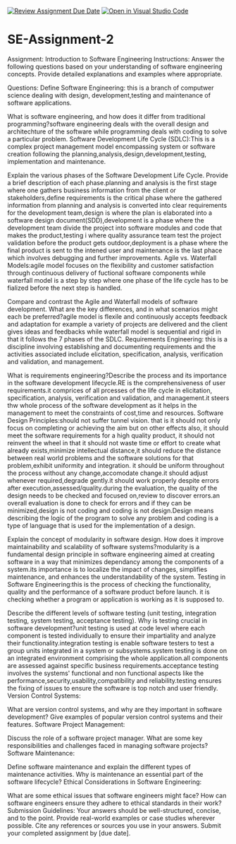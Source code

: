 [![Review Assignment Due Date](https://classroom.github.com/assets/deadline-readme-button-24ddc0f5d75046c5622901739e7c5dd533143b0c8e959d652212380cedb1ea36.svg)](https://classroom.github.com/a/-ucQIGTc)
[![Open in Visual Studio Code](https://classroom.github.com/assets/open-in-vscode-718a45dd9cf7e7f842a935f5ebbe5719a5e09af4491e668f4dbf3b35d5cca122.svg)](https://classroom.github.com/online_ide?assignment_repo_id=15241321&assignment_repo_type=AssignmentRepo)
# SE-Assignment-2
Assignment: Introduction to Software Engineering
Instructions:
Answer the following questions based on your understanding of software engineering concepts. Provide detailed explanations and examples where appropriate.

Questions:
Define Software Engineering: this is a branch of computwer science dealing with design, development,testing and maintenance of software applications.

What is software engineering, and how does it differ from traditional programming?software engineering deals with the overall design and architechture of the software while programming deals with coding to solve a particular problem.
Software Development Life Cycle (SDLC):This is a complex project management model encompassing system or software creation following the planning,analysis,design,development,testing, implementation and maintenance.

Explain the various phases of the Software Development Life Cycle. Provide a brief description of each phase.planning and analysis is the first stage where one gathers business information from the client or stakeholders,define requirements is the critical phase where the gathered information from planning and analysis is converted into clear requirements for the development team,design is where the plan is elaborated into a software design document(SDD),development is a phase where the development team divide the project into software modules and code that makes the product,testing i where quality assurance team test the project validation before the product gets outdoor,deployment is a phase where the final product is sent to the intened user and maintenance is the last phace which involves debugging and further improvements.
Agile vs. Waterfall Models:agile model focuses on the flexibility and customer satisfaction through continuous delivery of fuctional software components while waterfall model is a step by step where one phase of the life cycle has to be fialized before the next step is handled.

Compare and contrast the Agile and Waterfall models of software development. What are the key differences, and in what scenarios might each be preferred?agile model is flexile and continuously accepts feedback and adaptation for example a variety of projects are delivered and the client gives ideas and feedbacks while waterfall model is sequential and rigid in that it follows the 7 phases of the SDLC.
Requirements Engineering: this is a discipline involving establishing and documenting requirements and the activities associated include elicitation, specification, analysis, verification and validation, and management. 

What is requirements engineering?Describe the process and its importance in the software development lifecycle.RE is the comprehensiveness of user requirements.it comprices of all prcesses of the life cycle in elicitation, specification, analysis, verification and validation, and management.it steers thw whole process of the software development as it helps in the management to meet the constraints of cost,time and resources. 
Software Design Principles:should not suffer tunnel vision. that is it should not only focus on completing or achieving the aim but on other effects also, it should meet the software requirements for a high quality product, it should not reinvent the wheel in that it should not waste time or effort to create what already exists,minimize intellectual distance,it should reduce the distance between real world problems and the software solutions for that problem,exhibit uniformity and integration. it should be uniform throughout the process without any change,accomodate change.it should adjust whenever required,degrade gently.it should work properly despite errors after execution,assessed/quality.during the evaluation, the quality of the design needs to be checked and focused on,review to discover errors.an overall evaluation is done to check for errors and if they can be minimized,design is not coding and coding is not design.Design means describing the logic of the program to solve any problem and coding is a type of language that is used for the implementation of a design.

Explain the concept of modularity in software design. How does it improve maintainability and scalability of software systems?modularity is a fundamental design principle in software engineering aimed at creating software in a way that minimizes dependancy among the components of a system.its importance is to localize the impact of changes, simplifies maintenance, and enhances the understandability of the system.
Testing in Software Engineering:this is the process of checking the functionality, quality and the performance of a software product before launch. it is checking whether a program or application is working as it is supposed to.

Describe the different levels of software testing (unit testing, integration testing, system testing, acceptance testing). Why is testing crucial in software development?unit testing is used at code level where each component is tested individually to ensure their impartiality and analyze their functionality.integration testing is enable software testers to test a group units integrated in a system or subsystems.system testing is done on an integrated environment comprising the whole application.all components are assessed against specific business requirements.acceptance testing involves the systems' functional and non functional aspects like the performance,security,usability,compatibility and reliability.testing ensures the fixing of issues to ensure the software is top notch and user friendly. 
Version Control Systems:

What are version control systems, and why are they important in software development? Give examples of popular version control systems and their features.
Software Project Management:

Discuss the role of a software project manager. What are some key responsibilities and challenges faced in managing software projects?
Software Maintenance:

Define software maintenance and explain the different types of maintenance activities. Why is maintenance an essential part of the software lifecycle?
Ethical Considerations in Software Engineering:

What are some ethical issues that software engineers might face? How can software engineers ensure they adhere to ethical standards in their work?
Submission Guidelines:
Your answers should be well-structured, concise, and to the point.
Provide real-world examples or case studies wherever possible.
Cite any references or sources you use in your answers.
Submit your completed assignment by [due date].
